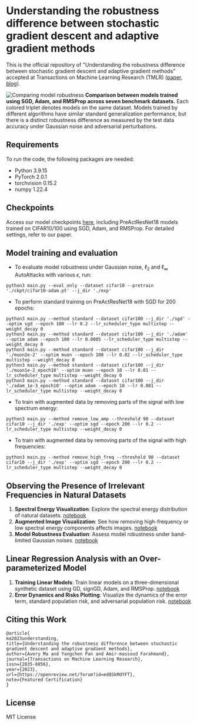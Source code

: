 # Understanding the robustness difference between stochastic gradient descent and adaptive gradient methods

This is the official repository of "Understanding the robustness difference between stochastic gradient descent and adaptive gradient methods" accepted at Transactions on Machine Learning Research (TMLR) ([paper](https://openreview.net/forum?id=ed8SkMdYFT), [blog](https://vectorinstitute.ai/is-your-neural-network-at-risk-the-pitfall-of-adaptive-gradient-optimizers/)).

![Comparing model robustness](figures/comparison.png)
**Comparison between models trained using SGD, Adam, and RMSProp across seven benchmark datasets.** 
Each colored triplet denotes models on the same dataset. Models trained by different algorithms have similar standard generalization performance, but there is a distinct robustness difference as measured by the test data accuracy under Gaussian noise and adversarial perturbations. 

## Requirements
To run the code, the following packages are needed:
- Python 3.9.15
- PyTorch 2.0.1
- torchvision 0.15.2
- numpy 1.22.4

## Checkpoints
Access our model checkpoints [here](https://drive.google.com/drive/folders/1es5dmvHL35uPfUHclxvylA2dS_LNlS33?usp=drive_link), including PreActResNet18 models trained on CIFAR10/100 using SGD, Adam, and RMSProp. For detailed settings, refer to our paper.

## Model training and evaluation
- To evaluate model robustness under Gaussian noise, $\ell_2$ and $\ell_\infty$ AutoAttacks with various $\epsilon$, run:
```
python3 main.py --eval_only --dataset cifar10 --pretrain './ckpt/cifar10-adam.pt' --j_dir './exp'
```

- To perform standard training on PreActResNet18 with SGD for 200 epochs:
```
python3 main.py --method standard --dataset cifar100 --j_dir './sgd' --optim sgd --epoch 100 --lr 0.2 --lr_scheduler_type multistep --weight_decay 0
python3 main.py --method standard --dataset cifar100 --j_dir './adam' --optim adam --epoch 100 --lr 0.0005 --lr_scheduler_type multistep --weight_decay 0
python3 main.py --method standard --dataset cifar100 --j_dir './muon2e-2' --optim muon --epoch 100 --lr 0.02 --lr_scheduler_type multistep --weight_decay 0
python3 main.py --method standard --dataset cifar100 --j_dir './muon1e-2_epoch10' --optim muon --epoch 10 --lr 0.01 --lr_scheduler_type multistep --weight_decay 0
python3 main.py --method standard --dataset cifar100 --j_dir './adam_1e-3_epoch10' --optim adam --epoch 10 --lr 0.001 --lr_scheduler_type multistep --weight_decay 0
```

- To train with augmented data by removing parts of the signal with low spectrum energy:
```
python3 main.py --method remove_low_amp --threshold 90 --dataset cifar10 --j_dir './exp' --optim sgd --epoch 200 --lr 0.2 --lr_scheduler_type multistep --weight_decay 0
```

- To train with augmented data by removing parts of the signal with high frequencies:
```
python3 main.py --method remove_high_freq --threshold 90 --dataset cifar10 --j_dir './exp' --optim sgd --epoch 200 --lr 0.2 --lr_scheduler_type multistep --weight_decay 0
```
## Observing the Presence of Irrelevant Frequencies in Natural Datasets
1. **Spectral Energy Visualization**: Explore the spectral energy distribution of natural datasets. [notebook](./notebook/fig8_spectral_energy.ipynb)
2. **Augmented Image Visualization**: See how removing high-frequency or low spectral energy components affects images. [notebook](./notebook/fig12_augmented_images.ipynb)
3. **Model Robustness Evaluation**: Assess model robustness under band-limited Gaussian noises. [notebook](./notebook/fig4_band_limited_gaussian.ipynb)

## Linear Regression Analysis with an Over-parameterized Model
1. **Training Linear Models**: Train linear models on a three-dimensional synthetic dataset using GD, signGD, Adam, and RMSProp. [notebook](./notebook/train_linear_model.ipynb)
2. **Error Dynamics and Risks Plotting**: Visualize the dynamics of the error term, standard population risk, and adversarial population risk. [notebook](./notebook/fig5_linear_analysis.ipynb)


## Citing this Work 
```
@article{
ma2023understanding,
title={Understanding the robustness difference between stochastic gradient descent and adaptive gradient methods},
author={Avery Ma and Yangchen Pan and Amir-massoud Farahmand},
journal={Transactions on Machine Learning Research},
issn={2835-8856},
year={2023},
url={https://openreview.net/forum?id=ed8SkMdYFT},
note={Featured Certification}
}
```

## License
MIT License
